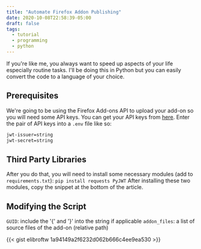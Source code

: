 ```yaml
---
title: "Automate Firefox Addon Publishing"
date: 2020-10-08T22:58:39-05:00
draft: false
tags:
  - tutorial
  - programming
  - python
---
```


If you're like me, you always want to speed up aspects of your life especially routine tasks. I'll be doing this in Python but you can easily convert the code to a language of your choice.

## Prerequisites

We're going to be using the Firefox Add-ons API to upload your add-on so you will need some API keys. You can get your API keys from [here](https://addons.mozilla.org/developers/addon/api/key/). Enter the pair of API keys into a `.env` file like so:

```bash
jwt-issuer=string
jwt-secret=string
```

## Third Party Libraries

After you do that, you will need to install some necessary modules (add to `requirements.txt`): `pip install requests PyJWT`
After installing these two modules, copy the snippet at the bottom of the article.

## Modifying the Script

`GUID`: include the '{' and '}' into the string if applicable
`addon_files`: a list of source files of the add-on (relative path)

{{< gist elibroftw 1a94149a2f6232d062b666c4ee9ea530 >}}
